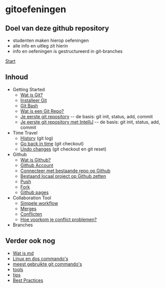 # gitoefeningen

## Doel van deze github repository

* studenten maken hierop oefeningen
* alle info en uitleg zit hierin
* info en oefeningen is gestructureerd in git-branches

[Start](01_getting_started/01_wat_is_git.md)

## Inhoud

* Getting Started
    * [Wat is Git?](01_getting_started/01_wat_is_git.md)
    * [Installeer Git](01_getting_started/02_installeer_git.md)
    * [Git Bash](01_getting_started/03_git_bash.md)
    * [Wat is een Git Repo?](01_getting_started/04_wat_is_een_git_repo.md)
    * [Je eerste git repository](01_getting_started/05_git_basis_met_git_bash.md) -- de basis: git init, status, add, commit
    * [Je eerste git repository met IntelliJ](01_getting_started/06_git_basis_met_intellij.md) -- de basis: git init, status, add, commit 
* Time Travel
    * [History](02_time_travel/01_history.md) (git log)
    * [Go back in time](02_time_travel/02_go_back_in_time.md) (git checkout)
    * [Undo changes](02_time_travel/03_undo_changes.md) (git checkout en git reset)
* Github
    * [Wat is Github?](03_github/01_wat_is_github.md)
    * [Github Account](03_github/02_github_account.md)
    * [Connecteer met bestaande repo op Github](03_github/03_connect_with_existing_github_repo.md)
    * [Bestaand locaal project op Github zetten](03_github/04_connect_existing_local_repo.md)
    * [Push](03_github/05_push.md)
    * [Fork](03_github/06_fork.md)
    * [Github pages](03_github/07_github_pages.md)
* Collaboration Tool
    * [Simpele workflow](04_collaboration_tool/01_simpele_workflow.md)
    * [Merges](04_collaboration_tool/02_merges.md)
    * [Conflicten](04_collaboration_tool/03_conflicten.md)
    * [Hoe voorkom je conflict problemen?](04_collaboration_tool/04_conflicten_best_practices.md)
* Branches

## Verder ook nog

* [Wat is md](999_allerlei/wat_is_md.md)
* [Linux en dos commando's](999_allerlei/linux_en_dos_commandos.md)
* [meest gebruikte git commando's](999_allerlei/git_commandos.md)
* [tools](999_allerlei/tools.md)
* [tips](999_allerlei/tips.md)
* [Best Practices](999_allerlei/best_practices.md)